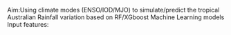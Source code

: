 Aim:Using climate modes (ENSO/IOD/MJO) to simulate/predict the tropical Australian Rainfall variation based on RF/XGboost Machine Learning models
Input features:
